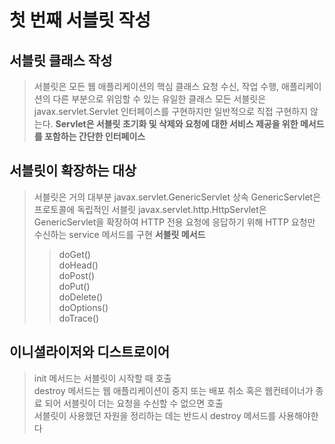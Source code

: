 첫 번째 서블릿 작성
=======================
## 서블릿 클래스 작성
> 서블릿은 모든 웹 애플리케이션의 핵심 클래스
> 요청 수신, 작업 수행, 애플리케이션의 다른 부분으로 위임할 수 있는 유일한 클래스
> 모든 서블릿은 javax.servlet.Servlet 인터페이스를 구현하지만 일반적으로 직접 구현하지 않는다.
> **Servlet은 서블릿 초기화 및 삭제와 요청에 대한 서비스 제공을 위한 메서드를 포함하는 간단한 인터페이스**
## 서블릿이 확장하는 대상
> 서블릿은 거의 대부분 javax.servlet.GenericServlet 상속
> GenericServlet은 프로토콜에 독립적인 서블릿
> javax.servlet.http.HttpServlet은 GenericServlet을 확장하여 HTTP 전용 요청에 응답하기 위해 HTTP 요청만 수신하는 service 메서드를 구현
> **서블릿 메서드**
> > doGet()<br>
> > doHead()<br>
> > doPost()<br>
> > doPut()<br>
> > doDelete()<br>
> > doOptions()<br>
> > doTrace()<br>
## 이니셜라이저와 디스트로이어
> init 메서드는 서블릿이 시작할 때 호출   
> destroy 메서드는 웹 애플리케이션이 중지 또는 배포 취소 혹은 웹컨테이너가 종료 되어 서블릿이 더는 요청을 수신할 수 없으면 호출   
> 서블릿이 사용했던 자원을 정리하는 데는 반드시 destroy 메서드를 사용해야한다   
